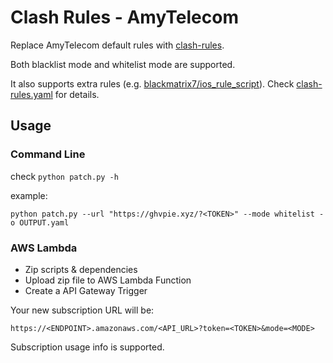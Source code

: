# Clash Rules - AmyTelecom

Replace AmyTelecom default rules with [clash-rules](https://github.com/Loyalsoldier/clash-rules).

Both blacklist mode and whitelist mode are supported.

It also supports extra rules (e.g. [blackmatrix7/ios_rule_script](https://github.com/blackmatrix7/ios_rule_script/tree/master/rule/Clash)). Check [clash-rules.yaml](clash-rules.yaml) for details.


## Usage

### Command Line

check `python patch.py -h`

example:
```
python patch.py --url "https://ghvpie.xyz/?<TOKEN>" --mode whitelist -o OUTPUT.yaml
```

### AWS Lambda

* Zip scripts & dependencies
* Upload zip file to AWS Lambda Function
* Create a API Gateway Trigger

Your new subscription URL will be:
```
https://<ENDPOINT>.amazonaws.com/<API_URL>?token=<TOKEN>&mode=<MODE>
```

Subscription usage info is supported.
